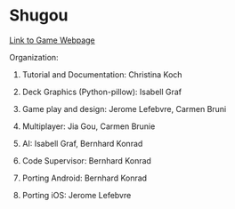 Shugou
=======

[Link to Game Webpage](http://isabellgraf.github.io/Shugou/)

Organization:

1. Tutorial and Documentation: Christina Koch

2. Deck Graphics (Python-pillow): Isabell Graf

3. Game play and design:  Jerome Lefebvre, Carmen Bruni

4. Multiplayer: Jia Gou, Carmen Brunie

5. AI: Isabell Graf, Bernhard Konrad

6. Code Supervisor: Bernhard Konrad

7. Porting Android: Bernhard Konrad

8. Porting iOS: Jerome Lefebvre
